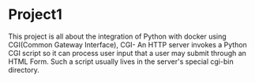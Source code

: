 # Project1
This project is all about the integration of Python with docker using CGI(Common Gateway Interface), CGI- An HTTP server invokes a Python CGI script so it can process user input that a user may submit through an HTML Form. Such a script usually lives in the server's special cgi-bin directory.
